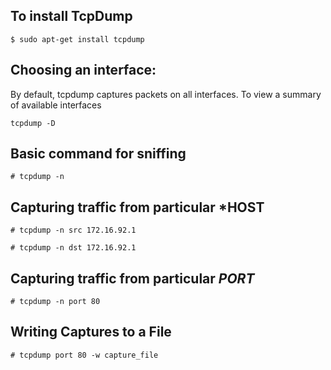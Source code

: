 ## To install TcpDump
```
$ sudo apt-get install tcpdump
```

## Choosing an interface:
By default, tcpdump captures packets on all interfaces. To view a summary of 
available interfaces
```
tcpdump -D
```

## Basic command for sniffing
```
# tcpdump -n
```

## Capturing traffic from particular *HOST
```
# tcpdump -n src 172.16.92.1
```
```
# tcpdump -n dst 172.16.92.1
```

## Capturing traffic from particular *PORT*
```
# tcpdump -n port 80
```
## Writing Captures to a File
```
# tcpdump port 80 -w capture_file
```
